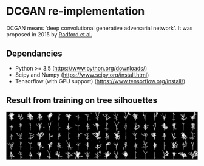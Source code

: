# DCGAN re-implementation

DCGAN means 'deep convolutional generative adversarial network'.
It was proposed in 2015 by [Radford et al.](https://arxiv.org/pdf/1511.06434.pdf)

## Dependancies

* Python >= 3.5 (https://www.python.org/downloads/)
* Scipy and Numpy (https://www.scipy.org/install.html)
* Tensorflow (with GPU support) (https://www.tensorflow.org/install/)

## Result from training on tree silhouettes
![](images/dcgan_random_samples_200_epochs.png)
